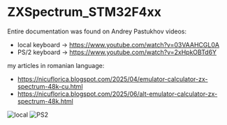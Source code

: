 # ZXSpectrum_STM32F4xx
Entire documentation was found on Andrey Pastukhov videos:
- local keyboard -> https://www.youtube.com/watch?v=03VAAHCGL0A 
- PS/2 keyboard  -> https://www.youtube.com/watch?v=2xHpkOBTd6Y

my articles in romanian language:
- https://nicuflorica.blogspot.com/2025/04/emulator-calculator-zx-spectrum-48k-cu.html
- https://nicuflorica.blogspot.com/2025/06/alt-emulator-calculator-zx-spectrum-48k.html

![local](https://blogger.googleusercontent.com/img/b/R29vZ2xl/AVvXsEjDQx804nvUsvss8cWJmY9N4gRaRRjgR5vrmV7Ylq8lUN4BcdjEIhHRFOSt6lTx-1mymLszYMWUKYjqHQ-4QrQHIYg9MbazrtKEi9Lo-Uq9Cey9yUs3WZgeNlKmxu_T39ZWvutfQJYlOq6UYx9fLJnEuFlO_zGInfoOEsBJVQP10zfFUeZyoIkVMwhdrhij/w200-h150/ZXclona_STM32F411_00.jpg)
![PS2](https://blogger.googleusercontent.com/img/b/R29vZ2xl/AVvXsEhtl-7IKNqRi-niGQvPW7F9oy8roxWeunAwZ-bvEt9lcNIBh918VDJHSdoKMgaiuo3AfeL6nHX7WWYc6ksTiRf7pnu0i7xz4dEVkJVHKBB-xFVazwNNr-q9uJF-GeZCuq8eps94GVf86ByS9xKMQjdZ72S7UFFHUQYTYfKhdGe1FU2WaIcwC9deGJP1yWzN/w200-h150/ZxAP_.PS2_01.jpg)
